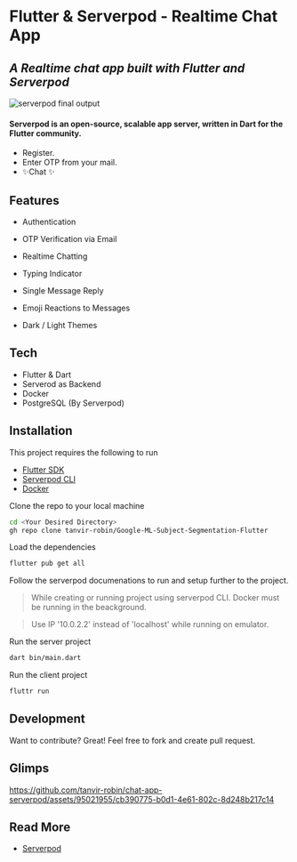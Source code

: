 # Flutter & Serverpod - Realtime Chat App
## _A Realtime chat app built with Flutter and Serverpod_


![serverpod final output](https://github.com/tanvir-robin/chat-app-serverpod/assets/95021955/d74bf64b-84e3-42a8-8653-fc8b6d72c0c9)



#### Serverpod is an open-source, scalable app server, written in Dart for the Flutter community.  

- Register.
- Enter OTP from your mail.
- ✨Chat ✨

## Features

- Authentication

- OTP Verification via Email

- Realtime Chatting

- Typing Indicator

- Single Message Reply

- Emoji Reactions to Messages

- Dark / Light Themes



## Tech

 - Flutter & Dart
 - Serverod as Backend
 - Docker
 - PostgreSQL (By Serverpod)



## Installation

This project requires the following to run
- [Flutter SDK](https://flutter.dev/)
- [Serverpod CLI](https://docs.serverpod.dev/)
- [Docker](https://www.docker.com/products/docker-desktop/)

Clone the repo to your local machine

```sh
cd <Your Desired Directory>
gh repo clone tanvir-robin/Google-ML-Subject-Segmentation-Flutter
```

Load the dependencies

```sh
flutter pub get all
```

Follow the serverpod documenations to run and setup further to the project. 

> While creating or running project using serverpod CLI. Docker must be running in the beackground.

> Use IP '10.0.2.2' instead of 'localhost' while running on emulator.

Run the server project

```sh
dart bin/main.dart
```
Run the client project


```sh
fluttr run
```



## Development

Want to contribute? Great!
Feel free to fork and create pull request. 

## Glimps




https://github.com/tanvir-robin/chat-app-serverpod/assets/95021955/cb390775-b0d1-4e61-802c-8d248b217c14




## Read More
- [Serverpod](https://docs.serverpod.dev)




